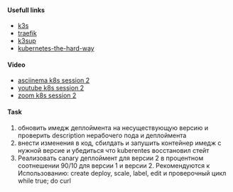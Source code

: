 
#### Usefull links

- [k3s](https://k3s.io/)
- [traefik](https://traefik.io/)
- [k3sup](https://github.com/alexellis/k3sup)
- [kubernetes-the-hard-way](https://github.com/kelseyhightower/kubernetes-the-hard-way)



#### Video

- [asciinema k8s session 2]()
- [youtube k8s session 2](https://www.youtube.com/watch?v=HEQYLPZhEUU&feature=youtu.be)
- [zoom k8s session 2](https://globallogic.zoom.us/rec/share/7XPzFHajS1YFWhEvXoYn1YDCEg0-xkFUysNzrsN5qfROYpIVtm9_NNgaY2aPM0D0.KU6C522xZGmljt8Z)


#### Task

1. обновить имедж деплоймента на несуществующую версию и проверить description нерабочего пода и деплоймента
2. внести изменения в код, сбилдать и запушить контейнер имедж с нужной версие и убедиться что kuberentes восстановил стейт
3. Реализовать canary деплоймент для версии 2 в процентном соотнешении 90/10 для версии 1 и версии 2.  Рекомендуются к Использованию: create deploy, scale, label, edit и проверочный цикл while true; do curl